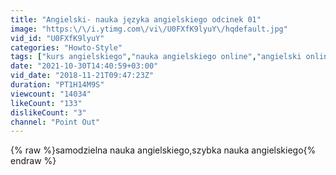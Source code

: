 ```yaml
---
title: "Angielski- nauka języka angielskiego odcinek 01"
image: "https:\/\/i.ytimg.com\/vi\/U0FXfK9lyuY\/hqdefault.jpg"
vid_id: "U0FXfK9lyuY"
categories: "Howto-Style"
tags: ["kurs angielskiego","nauka angielskiego online","angielski online"]
date: "2021-10-30T14:40:59+03:00"
vid_date: "2018-11-21T09:47:23Z"
duration: "PT1H14M9S"
viewcount: "14034"
likeCount: "133"
dislikeCount: "3"
channel: "Point Out"
---
```

{% raw %}samodzielna nauka angielskiego,szybka nauka angielskiego{% endraw %}

